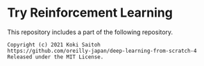 # Try Reinforcement Learning 


This repository includes a part of the following repository.
> 
    Copyright (c) 2021 Koki Saitoh
    https://github.com/oreilly-japan/deep-learning-from-scratch-4
    Released under the MIT License.
